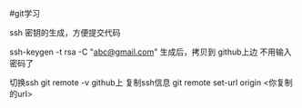 #git学习

ssh 密钥的生成，方便提交代码

ssh-keygen -t rsa -C "abc@gmail.com"
生成后，拷贝到 github上边 不用输入密码了

切换ssh
git remote -v
github上 复制ssh信息
git remote set-url origin <你复制的url>
